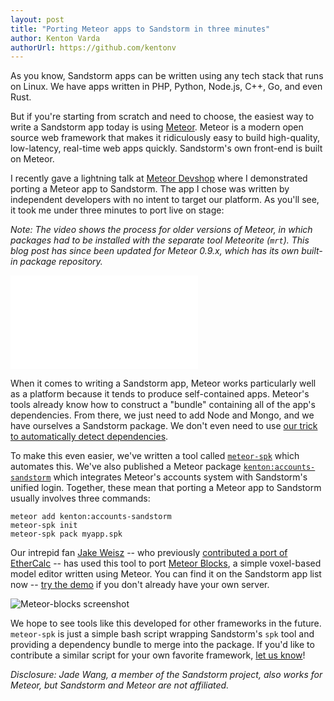 ```yaml
---
layout: post
title: "Porting Meteor apps to Sandstorm in three minutes"
author: Kenton Varda
authorUrl: https://github.com/kentonv
---
```


As you know, Sandstorm apps can be written using any tech stack that runs on Linux. We have apps written in PHP, Python, Node.js, C++, Go, and even Rust.

But if you're starting from scratch and need to choose, the easiest way to write a Sandstorm app today is using [Meteor](https://www.meteor.com). Meteor is a modern open source web framework that makes it ridiculously easy to build high-quality, low-latency, real-time web apps quickly. Sandstorm's own front-end is built on Meteor.

I recently gave a lightning talk at [Meteor Devshop](https://devshop.meteor.com) where I demonstrated porting a Meteor app to Sandstorm. The app I chose was written by independent developers with no intent to target our platform. As you'll see, it took me under three minutes to port live on stage:

*Note: The video shows the process for older versions of Meteor, in which packages had to be installed with the separate tool Meteorite (`mrt`). This blog post has since been updated for Meteor 0.9.x, which has its own built-in package repository.*

<div><iframe class="youtube" src="//www.youtube.com/embed/mJpYHhqByUo" frameborder="0" allowfullscreen="true"> </iframe></div>

When it comes to writing a Sandstorm app, Meteor works particularly well as a platform because it tends to produce self-contained apps. Meteor's tools already know how to construct a "bundle" containing all of the app's dependencies. From there, we just need to add Node and Mongo, and we have ourselves a Sandstorm package. We don't even need to use [our trick to automatically detect dependencies](2014-05-12-easy-port.html).

To make this even easier, we've written a tool called [`meteor-spk`](https://sandstorm.io/meteor-spk) which automates this. We've also published a Meteor package [`kenton:accounts-sandstorm`](https://atmospherejs.com/kenton/accounts-sandstorm) which integrates Meteor's accounts system with Sandstorm's unified login. Together, these mean that porting a Meteor app to Sandstorm usually involves three commands:

    meteor add kenton:accounts-sandstorm
    meteor-spk init
    meteor-spk pack myapp.spk

Our intrepid fan [Jake Weisz](https://plus.google.com/+JakeWeisz) -- who previously [contributed a port of EtherCalc](2014-08-05-ethercalc.html) -- has used this tool to port [Meteor Blocks](https://github.com/stubailo/meteor-blocks), a simple voxel-based model editor written using Meteor. You can find it on the Sandstorm app list now -- [try the demo](https://demo.sandstorm.io) if you don't already have your own server.

![Meteor-blocks screenshot](/apps/meteor-blocks.png)

We hope to see tools like this developed for other frameworks in the future. `meteor-spk` is just a simple bash script wrapping Sandstorm's `spk` tool and providing a dependency bundle to merge into the package. If you'd like to contribute a similar script for your own favorite framework, [let us know](https://groups.google.com/group/sandstorm-dev)!

*Disclosure: Jade Wang, a member of the Sandstorm project, also works for Meteor, but Sandstorm and Meteor are not affiliated.*
